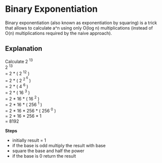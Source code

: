 

# Binary Exponentiation
Binary exponentiation (also known as exponentiation by squaring) is a trick that allows to calculate a^n using only O(log n) multiplications (instead of O(n) multiplications required by the naive approach).  

## Explanation

Calculate 2 <sup>13</sup>  
2 <sup>13</sup>  
= 2 * ( 2 <sup>12</sup> )   
= 2 * ( 2 <sup>2 <sup>6</sup></sup> )  
= 2 * ( 4 <sup>6</sup> )  
= 2 * ( 16 <sup>3</sup> )  
= 2 * 16 * ( 16 <sup>2</sup> )  
=  2 * 16 * ( 256 <sup>1</sup> )  
= 2 * 16 *  256 * ( 256 <sup>0</sup> )  
= 2 * 16 *  256 * 1  
= 8192

**Steps**

-   initially result = 1
-   if the base is odd multiply the result with base
-   square the base and half the power
-   if the base is 0 return the result
